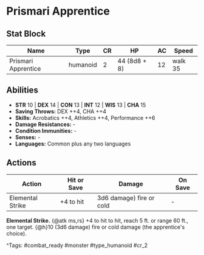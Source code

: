 # Prismari Apprentice

## Stat Block

| Name | Type | CR | HP | AC | Speed |
|------|------|----|----|----|-------|
| Prismari Apprentice | humanoid | 2 | 44 (8d8 + 8) | 12 | walk 35 |

## Abilities

- **STR** 10 | **DEX** 14 | **CON** 13 | **INT** 12 | **WIS** 13 | **CHA** 15
- **Saving Throws:** DEX ++4, CHA ++4  
- **Skills:** Acrobatics ++4, Athletics ++4, Performance ++6  
- **Damage Resistances:** -  
- **Condition Immunities:** -  
- **Senses:** -  
- **Languages:** Common plus any two languages


## Actions

| Action | Hit or Save | Damage | On Save |
|--------|--------------|--------|----------|
| Elemental Strike | +4 to hit | 3d6 damage) fire or cold | - |

**Elemental Strike.** {@atk ms,rs} +4 to hit to hit, reach 5 ft. or range 60 ft., one target. {@h}10 (3d6 damage) fire or cold damage (the apprentice's choice).


^Tags: #combat_ready #monster #type_humanoid #cr_2